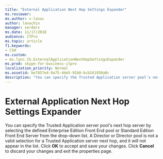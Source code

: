 ```yaml
---
title: "External Application Next Hop Settings Expander"
ms.reviewer: 
ms.author: v-lanac
author: lanachin
manager: serdars
ms.date: 11/17/2018
audience: ITPro
ms.topic: article
f1.keywords:
- CSH
ms.custom:
- ms.lync.tb.ExternalApplicationNextHopSettingsExpander
ms.prod: skype-for-business-itpro
localization_priority: Normal
ms.assetid: be7857e4-9a75-4de5-91b0-bcb241930a0c
description: "You can specify the Trusted Application server pool's next hop server by selecting the defined Enterprise Edition Front End pool or Standard Edition Front End Server from the drop-down list. A Director or Director pool is not a valid selection for a Trusted Application server next hop, and it will not appear in the list. Click OK to accept and save your changes. Click Cancel to discard your changes and exit the properties page."
---
```


# External Application Next Hop Settings Expander
 
You can specify the Trusted Application server pool's next hop server by selecting the defined Enterprise Edition Front End pool or Standard Edition Front End Server from the drop-down list. A Director or Director pool is not a valid selection for a Trusted Application server next hop, and it will not appear in the list. Click **OK** to accept and save your changes. Click **Cancel** to discard your changes and exit the properties page.
  

